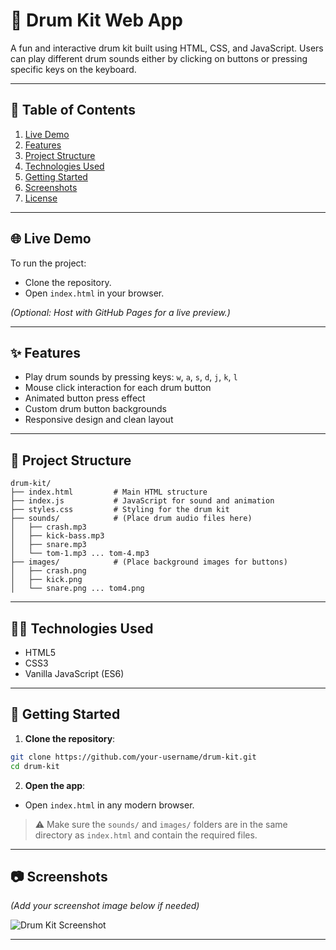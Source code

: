 # 🥁 Drum Kit Web App

A fun and interactive drum kit built using HTML, CSS, and JavaScript. Users can play different drum sounds either by clicking on buttons or pressing specific keys on the keyboard.

---

## 📌 Table of Contents

1. [Live Demo](#-live-demo)
2. [Features](#-features)
3. [Project Structure](#-project-structure)
4. [Technologies Used](#-technologies-used)
5. [Getting Started](#-getting-started)
6. [Screenshots](#-screenshots)
7. [License](#-license)

---

## 🌐 Live Demo

To run the project:

- Clone the repository.
- Open `index.html` in your browser.

*(Optional: Host with GitHub Pages for a live preview.)*

---

## ✨ Features

- Play drum sounds by pressing keys: `w`, `a`, `s`, `d`, `j`, `k`, `l`
- Mouse click interaction for each drum button
- Animated button press effect
- Custom drum button backgrounds
- Responsive design and clean layout

---

## 📁 Project Structure

```
drum-kit/
├── index.html         # Main HTML structure
├── index.js           # JavaScript for sound and animation
├── styles.css         # Styling for the drum kit
├── sounds/            # (Place drum audio files here)
│   ├── crash.mp3
│   ├── kick-bass.mp3
│   ├── snare.mp3
│   └── tom-1.mp3 ... tom-4.mp3
├── images/            # (Place background images for buttons)
│   ├── crash.png
│   ├── kick.png
│   └── snare.png ... tom4.png
```

---

## 🧑‍💻 Technologies Used

- HTML5
- CSS3
- Vanilla JavaScript (ES6)

---

## 🚀 Getting Started

1. **Clone the repository**:
```bash
git clone https://github.com/your-username/drum-kit.git
cd drum-kit
```

2. **Open the app**:
- Open `index.html` in any modern browser.

> ⚠️ Make sure the `sounds/` and `images/` folders are in the same directory as `index.html` and contain the required files.

---

## 📷 Screenshots

*(Add your screenshot image below if needed)*

![Drum Kit Screenshot](screenshot.png)

---

